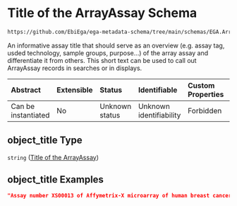 # Title of the ArrayAssay Schema

```txt
https://github.com/EbiEga/ega-metadata-schema/tree/main/schemas/EGA.ArrayAssay.json#/properties/object_title
```

An informative assay title that should serve as an overview (e.g. assay tag, usded technology, sample groups, purpose...) of the array assay and differentiate it from others. This short text can be used to call out ArrayAssay records in searches or in displays.

| Abstract            | Extensible | Status         | Identifiable            | Custom Properties | Additional Properties | Access Restrictions | Defined In                                                                |
| :------------------ | :--------- | :------------- | :---------------------- | :---------------- | :-------------------- | :------------------ | :------------------------------------------------------------------------ |
| Can be instantiated | No         | Unknown status | Unknown identifiability | Forbidden         | Allowed               | none                | [EGA.ArrayAssay.json*](../out/EGA.ArrayAssay.json "open original schema") |

## object_title Type

`string` ([Title of the ArrayAssay](ega-properties-title-of-the-arrayassay.md))

## object_title Examples

```json
"Assay number XS00013 of Affymetrix-X microarray of human breast cancer cell line MCF-7 treated with tamoxifen compared with untreated controls"
```
